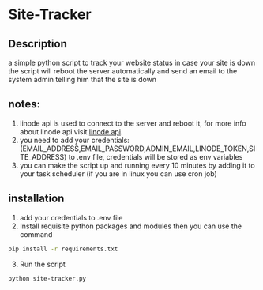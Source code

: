 # Site-Tracker

## Description 

a simple python script to track your website status in case your site is down the script will reboot the server automatically 
and send an email to the system admin telling him that the site is down


## notes:
  1. linode api is used to connect to the server and reboot it, for more info about linode api visit [linode api](https://www.linode.com/docs/api/).
  1. you need to add your credentials: (EMAIL_ADDRESS,EMAIL_PASSWORD,ADMIN_EMAIL,LINODE_TOKEN,SITE_ADDRESS) to .env file, credentials will be stored as env variables 
  1. you can make the script up and running every 10 minutes by adding it to your task scheduler (if you are in linux you can use cron job)
  
  ## installation 

1. add your credentials to .env file
1. Install requisite python packages and modules then you can use the command
```bash
pip install -r requirements.txt
```
3. Run the script
```bash
python site-tracker.py
```
